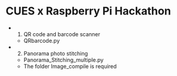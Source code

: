 # CUES x Raspberry Pi Hackathon

* 1. QR code and barcode scanner
  * QRbarcode.py

* 2. Panorama photo stitching 
  * Panorama_Stitching_multiple.py
  * The folder Image_compile is required


